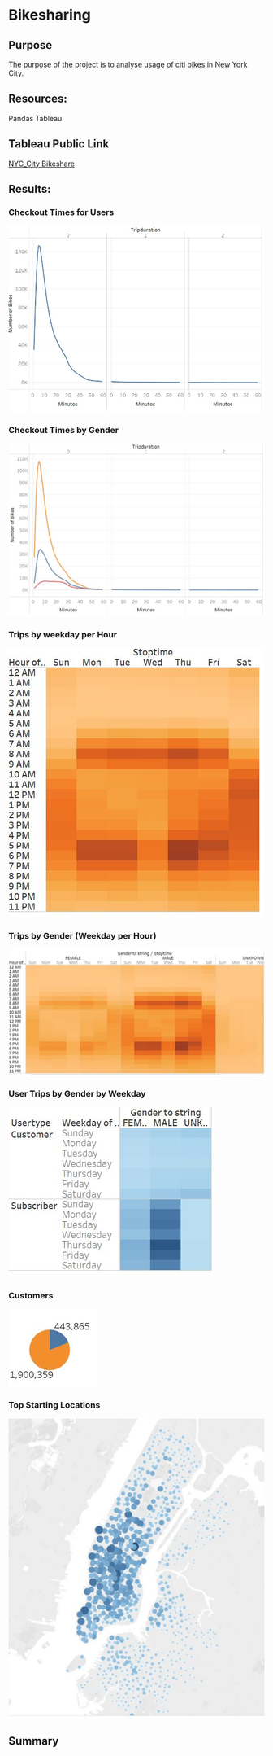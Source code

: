 # Bikesharing

## Purpose

The purpose of the project is to analyse usage of citi bikes in New York City. 

## Resources:

Pandas
Tableau

## Tableau Public Link
[NYC_City Bikeshare](https://public.tableau.com/app/profile/nithin.jacob.james/viz/NYCCitibike_Challenge/NYCCitibikestory)

## Results:
### Checkout Times for Users
 ![checkouttime](https://github.com/11nithin/Bikesharing/blob/main/Resources/Checkout%20Times%20for%20Users.JPG)
 
### Checkout Times by Gender
 ![checkouttimegender](https://github.com/11nithin/Bikesharing/blob/main/Resources/Checkout%20Times%20by%20Gender.JPG)
 
 
 ### Trips by weekday per Hour
 ![checkoutTimePerHour](https://github.com/11nithin/Bikesharing/blob/main/Resources/Trips%20by%20Weekday%20per%20Hour.JPG)
 
 
 ### Trips by Gender (Weekday per Hour)
 ![TripsByGender](https://github.com/11nithin/Bikesharing/blob/main/Resources/Trips%20by%20Gender.JPG)
 
 
 ### User Trips by Gender by Weekday
 ![Userbygender](https://github.com/11nithin/Bikesharing/blob/main/Resources/User%20Trips%20by%20Gender%20by%20Weekday.JPG)
 
 
 ### Customers
 ![Customers](https://github.com/11nithin/Bikesharing/blob/main/Resources/Customers.JPG)
 
 
 ### Top Starting Locations
 ![StartingLocations](https://github.com/11nithin/Bikesharing/blob/main/Resources/Top%20Starting%20locations.JPG)

## Summary

